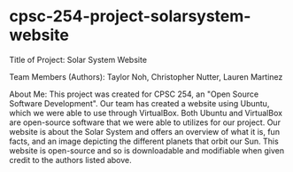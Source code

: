 # cpsc-254-project-solarsystem-website

Title of Project: 
Solar System Website

Team Members (Authors): 
Taylor Noh, Christopher Nutter, Lauren Martinez

About Me: 
This project was created for CPSC 254, an "Open Source Software Development". Our team has created a website using Ubuntu,
which we were able to use through VirtualBox. Both Ubuntu and VirtualBox are open-source software that we were able to utilizes for 
our project. Our website is about the Solar System and offers an overview of what it is, fun facts, and an image depicting the different
planets that orbit our Sun. This website is open-source and so is downloadable and modifiable when given credit to the authors listed above.
